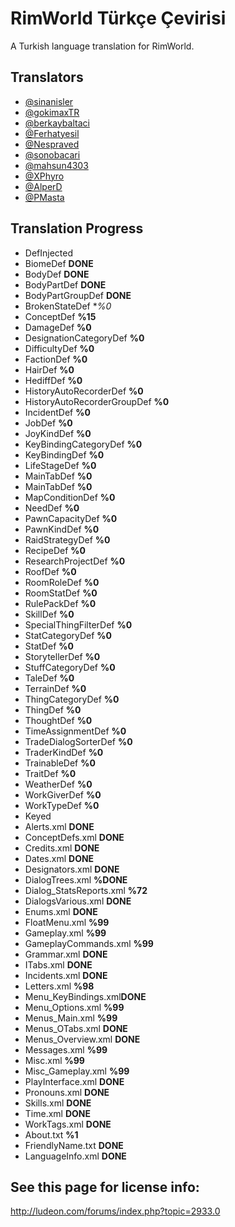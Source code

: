 # RimWorld Türkçe Çevirisi
A Turkish language translation for RimWorld.




## Translators
* [@sinanisler](https://github.com/sinanisler)
* [@gokimaxTR](https://github.com/gokimaxTR)
* [@berkaybaltaci](https://github.com/berkaybaltaci)
* [@Ferhatyesil](https://github.com/Ferhatyesil)
* [@Nespraved](https://github.com/Nespraved)
* [@sonobacari](https://github.com/sonobacari)
* [@mahsun4303](https://github.com/mahsun4303)
* [@XPhyro](https://github.com/XPhyro)
* [@AlperD](https://github.com/AlperD)
* [@PMasta](https://github.com/PMasta)

## Translation Progress
* DefInjected
 * BiomeDef **DONE**
 * BodyDef **DONE**
 * BodyPartDef **DONE**
 * BodyPartGroupDef **DONE**
 * BrokenStateDef **%0*
 * ConceptDef **%15**
 * DamageDef **%0**
 * DesignationCategoryDef **%0**
 * DifficultyDef **%0**
 * FactionDef **%0**
 * HairDef **%0**
 * HediffDef **%0**
 * HistoryAutoRecorderDef **%0**
 * HistoryAutoRecorderGroupDef **%0**
 * IncidentDef **%0**
 * JobDef **%0**
 * JoyKindDef **%0**
 * KeyBindingCategoryDef **%0**
 * KeyBindingDef **%0**
 * LifeStageDef **%0**
 * MainTabDef **%0**
 * MainTabDef **%0**
 * MapConditionDef **%0**
 * NeedDef **%0**
 * PawnCapacityDef **%0**
 * PawnKindDef **%0**
 * RaidStrategyDef **%0**
 * RecipeDef **%0**
 * ResearchProjectDef **%0**
 * RoofDef **%0**
 * RoomRoleDef **%0**
 * RoomStatDef **%0**
 * RulePackDef **%0**
 * SkillDef **%0**
 * SpecialThingFilterDef **%0**
 * StatCategoryDef **%0**
 * StatDef **%0**
 * StorytellerDef **%0**
 * StuffCategoryDef **%0**
 * TaleDef **%0**
 * TerrainDef **%0**
 * ThingCategoryDef **%0**
 * ThingDef **%0**
 * ThoughtDef **%0**
 * TimeAssignmentDef **%0**
 * TradeDialogSorterDef **%0**
 * TraderKindDef **%0**
 * TrainableDef **%0**
 * TraitDef **%0** 
 * WeatherDef **%0** 
 * WorkGiverDef **%0**
 * WorkTypeDef **%0**
* Keyed
 * Alerts.xml **DONE**
 * ConceptDefs.xml **DONE**
 * Credits.xml  **DONE**
 * Dates.xml **DONE**
 * Designators.xml **DONE**
 * DialogTrees.xml **%DONE**
 * Dialog_StatsReports.xml **%72**
 * DialogsVarious.xml **DONE**
 * Enums.xml **DONE**
 * FloatMenu.xml **%99**
 * Gameplay.xml **%99**
 * GameplayCommands.xml **%99**
 * Grammar.xml **DONE**
 * ITabs.xml **DONE**
 * Incidents.xml **DONE**
 * Letters.xml **%98**
 * Menu_KeyBindings.xml**DONE**
 * Menu_Options.xml **%99**
 * Menus_Main.xml **%99**
 * Menus_OTabs.xml **DONE**
 * Menus_Overview.xml **DONE**
 * Messages.xml **%99**
 * Misc.xml **%99**
 * Misc_Gameplay.xml **%99**
 * PlayInterface.xml **DONE**
 * Pronouns.xml **DONE**
 * Skills.xml **DONE**
 * Time.xml **DONE**
 * WorkTags.xml **DONE**
 * About.txt **%1**
 * FriendlyName.txt **DONE**
 * LanguageInfo.xml **DONE**





## See this page for license info:
http://ludeon.com/forums/index.php?topic=2933.0
